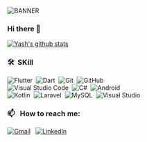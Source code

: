   
![BANNER](https://github.com/daffadziibaankhoiri/daffadziibaankhoiri/blob/main/Daffa%20Dziiba%E2%80%99an%20Khoiri.png)

### Hi there 👋
[![Yash's github stats](https://github-readme-stats.vercel.app/api?username=daffadziibaankhoiri/&rank_icon=githu&include_all_commits=true&count_private=true&show_icons=true&line_height=20&title_color=FFFFFF&icon_color=FFFFFF&text_color=FFFFFF&bg_color=0D1117)](https://github.com/anuraghazra/github-readme-stats)
### 🛠 &nbsp;SKill


![Flutter](https://img.shields.io/badge/-Flutter-05122A?style=flat&logo=flutter&logoColor=42A5F5)&nbsp;
![Dart](https://img.shields.io/badge/-Dart-05122A?style=flat&logo=dart&logoColor=42A5F5)&nbsp;
![Git](https://img.shields.io/badge/-Git-05122A?style=flat&logo=git)&nbsp;
![GitHub](https://img.shields.io/badge/-GitHub-05122A?style=flat&logo=github)\
![Visual Studio Code](https://img.shields.io/badge/-Visual%20Studio%20Code-05122A?style=flat&logo=visual-studio-code&logoColor=007ACC)&nbsp;
![C#](https://img.shields.io/badge/-Csharp-05122A?style=flat&logo=csharp&logoColor=FFFFFF)&nbsp;
![Android](https://img.shields.io/badge/-Android-05122A?style=flat&logo=android)\
![Kotlin](https://img.shields.io/badge/-Kotlin-05122A?style=flat&logo=kotlin)&nbsp;
![Laravel](https://img.shields.io/badge/-Laaravel-05122A?style=flat&logo=laravel)&nbsp;
![MySQL](https://img.shields.io/badge/-MySQL-05122A?style=flat&logo=mysql&logoColor=FBA834)&nbsp;
![Visual Studio](https://img.shields.io/badge/-Visual%20Studio-05122A?style=flat&logo=visual-studio&logoColor=711DB0)&nbsp;

### 📫 &nbsp; How to reach me:

<a href="mailto:daffa.dziibaan.khoiri@gmail.com"><img alt="Gmail" src="https://img.shields.io/badge/Gmail-D14836?style=flat&logo=gmail&logoColor=white" /></a> &nbsp;
<a href="https://www.linkedin.com/in/daffa-dziiba-an-khoiri-9ab540267/"><img alt="LinkedIn" src="https://img.shields.io/badge/linkedin%20-%230077B5.svg?&style=flat&logo=linkedin&logoColor=white"/></a> &nbsp;
<!-- <a href="https://instagram.com/yashmakan"><img src="https://img.shields.io/badge/-@yashmakan-E4405F?style=flat&logo=Instagram&logoColor=white"/></a> &nbsp;-->
<!--
**daffadziibaankhoiri/daffadziibaankhoiri** is a ✨ _special_ ✨ repository because its `README.md` (this file) appears on your GitHub profile.

Here are some ideas to get you started:

- 🔭 I’m currently working on ...
- 🌱 I’m currently learning ...
- 👯 I’m looking to collaborate on ...
- 🤔 I’m looking for help with ...
- 💬 Ask me about ...
- 📫 How to reach me: ...
- 😄 Pronouns: ...
- ⚡ Fun fact: ...
-->
